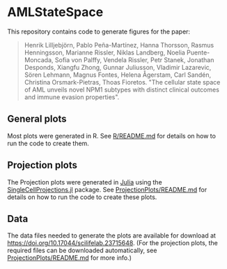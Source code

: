 # AMLStateSpace
This repository contains code to generate figures for the paper:
> Henrik Lilljebjörn, Pablo Peña-Martínez, Hanna Thorsson, Rasmus Henningsson, Marianne Rissler, Niklas Landberg, Noelia Puente-Moncada, Sofia von Palffy, Vendela Rissler, Petr Stanek, Jonathan Desponds, Xiangfu Zhong, Gunnar Juliusson, Vladimir Lazarevic, Sören Lehmann, Magnus Fontes, Helena Ågerstam, Carl Sandén, Christina Orsmark-Pietras, Thoas Fioretos. "The cellular state space of AML unveils novel NPM1 subtypes with distinct clinical outcomes and immune evasion properties".

## General plots
Most plots were generated in R.
See [R/README.md](R/README.md) for details on how to run the code to create them.

## Projection plots
The Projection plots were generated in [Julia](https://julialang.org) using the [SingleCellProjections.jl](https://github.com/BioJulia/SingleCellProjections.jl) package.
See [ProjectionPlots/README.md](ProjectionPlots/README.md) for details on how to run the code to create these plots.

## Data
The data files needed to generate the plots are available for download at https://doi.org/10.17044/scilifelab.23715648.
(For the projection plots, the required files can be downloaded automatically, see [ProjectionPlots/README.md](ProjectionPlots/README.md) for more info.)
